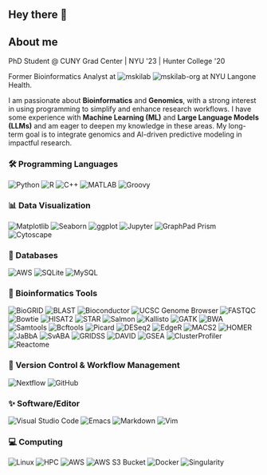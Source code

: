## Hey there 👋

<!--
**tanubrata/tanubrata** is a ✨ _special_ ✨ repository because its `README.md` (this file) appears on your GitHub profile.

Here are some ideas to get you started:

- 🔭 I’m currently working on ...
- 🌱 I’m currently learning ...
- 👯 I’m looking to collaborate on ...
- 🤔 I’m looking for help with ...
- 💬 Ask me about ...
- 📫 How to reach me: ...
- 😄 Pronouns: ...
- ⚡ Fun fact: ...
-->
## About me
PhD Student @ CUNY Grad Center | NYU '23 | Hunter College '20

Former Bioinformatics Analyst at ![mskilab](https://www.mskilab.org/) ![mskilab-org](https://github.com/mskilab-org) at NYU Langone Health.

I am passionate about **Bioinformatics** and **Genomics**, with a strong interest in using programming to simplify and enhance research workflows. 
I have some experience with **Machine Learning (ML)** and **Large Language Models (LLMs)** and am eager to deepen my knowledge in these areas. 
My long-term goal is to integrate genomics and AI-driven predictive modeling in impactful research.


### 🛠️ Programming Languages
![Python](https://img.shields.io/badge/-Python-blue?logo=python)
![R](https://img.shields.io/badge/-R-blue?logo=r)
![C++](https://img.shields.io/badge/-C++-00599C?logo=c%2B%2B)
![MATLAB](https://img.shields.io/badge/-MATLAB-orange?logo=matlab)
![Groovy](https://img.shields.io/badge/-Groovy-4298B8?logo=apache-groovy)

### 📊 Data Visualization
![Matplotlib](https://img.shields.io/badge/-Matplotlib-blue?logo=python)
![Seaborn](https://img.shields.io/badge/-Seaborn-blue?logo=python)
![ggplot](https://img.shields.io/badge/-ggplot2-276DC3?logo=r)
![Jupyter](https://img.shields.io/badge/-Jupyter-F37626?logo=jupyter)
![GraphPad Prism](https://img.shields.io/badge/-GraphPad%20Prism-purple)
![Cytoscape](https://img.shields.io/badge/-Cytoscape-3E7BA8)

### 📀 Databases
![AWS](https://img.shields.io/badge/-Amazon%20AWS-232F3E?logo=amazon-aws)
![SQLite](https://img.shields.io/badge/-SQLite-003B57?logo=sqlite)
![MySQL](https://img.shields.io/badge/-MySQL-4479A1?logo=mysql)

### 🌱 Bioinformatics Tools
![BioGRID](https://img.shields.io/badge/-BioGRID-lightgrey)
![BLAST](https://img.shields.io/badge/-BLAST-blue)
![Bioconductor](https://img.shields.io/badge/-Bioconductor-94BEE5)
![UCSC Genome Browser](https://img.shields.io/badge/-UCSC%20Genome%20Browser-0079D3)
![FASTQC](https://img.shields.io/badge/-FASTQC-007ACC)
![Bowtie](https://img.shields.io/badge/-Bowtie-7F5AB6)
![HISAT2](https://img.shields.io/badge/-HISAT2-0052CC)
![STAR](https://img.shields.io/badge/-STAR-2C5EAD)
![Salmon](https://img.shields.io/badge/-Salmon-8BC34A)
![Kallisto](https://img.shields.io/badge/-Kallisto-03A9F4)
![GATK](https://img.shields.io/badge/-GATK-007A33)
![BWA](https://img.shields.io/badge/-BWA-6F42C1)
![Samtools](https://img.shields.io/badge/-Samtools-7952B3)
![Bcftools](https://img.shields.io/badge/-Bcftools-6A1B9A)
![Picard](https://img.shields.io/badge/-Picard-3C78D8)
![DESeq2](https://img.shields.io/badge/-DESeq2-94BEE5)
![EdgeR](https://img.shields.io/badge/-EdgeR-7E57C2)
![MACS2](https://img.shields.io/badge/-MACS2-008080)
![HOMER](https://img.shields.io/badge/-HOMER-3C8DBC)
![JaBbA](https://img.shields.io/badge/-JaBbA-6A1B9A)
![SvABA](https://img.shields.io/badge/-SvABA-FF7043)
![GRIDSS](https://img.shields.io/badge/-GRIDSS-795548)
![DAVID](https://img.shields.io/badge/-DAVID-4CAF50)
![GSEA](https://img.shields.io/badge/-GSEA-7E57C2)
![ClusterProfiler](https://img.shields.io/badge/-ClusterProfiler-5D4037)
![Reactome](https://img.shields.io/badge/-Reactome-4CAF50)

### 👀 Version Control & Workflow Management
![Nextflow](https://img.shields.io/badge/-Nextflow-0064A5)
![GitHub](https://img.shields.io/badge/-GitHub-181717?logo=github)

### ✨ Software/Editor
![Visual Studio Code](https://img.shields.io/badge/-VSCode-007ACC?logo=visual-studio-code)
![Emacs](https://img.shields.io/badge/-Emacs-7F5AB6?logo=gnu-emacs)
![Markdown](https://img.shields.io/badge/-Markdown-000000?logo=markdown)
![Vim](https://img.shields.io/badge/-Vim-019733?logo=vim)

### 💻 Computing
![Linux](https://img.shields.io/badge/-Linux-FCC624?logo=linux)
![HPC](https://img.shields.io/badge/-High%20Performance%20Computing-blue)
![AWS](https://img.shields.io/badge/-AWS-FF9900?logo=amazon-aws)
![AWS S3 Bucket](https://img.shields.io/badge/-AWS%20S3-569A31?logo=amazon-s3)
![Docker](https://img.shields.io/badge/-Docker-2496ED?logo=docker)
![Singularity](https://img.shields.io/badge/-Singularity-0570b0)


